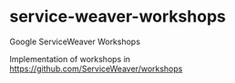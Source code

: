 # service-weaver-workshops
Google ServiceWeaver Workshops

Implementation of workshops in https://github.com/ServiceWeaver/workshops
